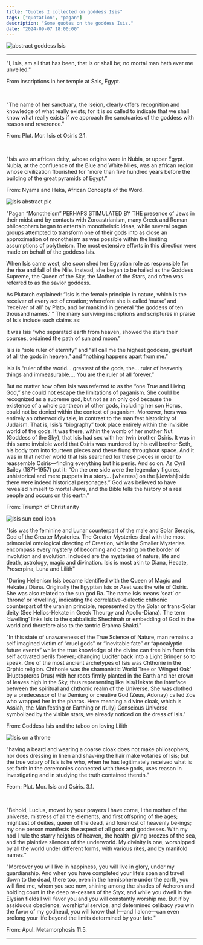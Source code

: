 ```yaml
---
title: "Quotes I collected on goddess Isis"
tags: ["quotation", "pagan"]
description: "Some quotes on the goddess Isis."
date: "2024-09-07 18:00:00"
---
```


<img src="../../../assets/images/isis/korsikov_blog_abstract_goddess_Isis.webp" alt="abstract goddess Isis" class="card-image">

---

<p class="left-text">
    "I, Isis, am all that has been, that is or shall be; no mortal man hath ever me unveiled."
</p>
<p class="centered-text">
From inscriptions in her temple at Sais, Egypt.
</p>

<br>

<p class="left-text">
    "The name of her sanctuary, the Iseion, clearly offers recognition and knowledge of what really exists; for it is so called to indicate that we shall know what really exists if we approach the sanctuaries of the goddess with reason and reverence."
</p>
<p class="centered-text">
    From: Plut. Mor. Isis et Osiris 2.1.
</p>

<br>

<p class="left-text">
    "Isis was an african deity, whose origins were in Nubia, or upper Egypt. Nubia, at the confluence of the Blue and White Niles, was an african region whose civilization flourished for “more than five hundred years before the building of the great pyramids of Egypt.”
</p>
<p class="centered-text">
    From: Nyama and Heka, African Concepts of the Word.
</p>

<img src="../../../assets/images/isis/korsikov_blog_isis_abstract_pic.webp" alt="Isis abstract pic" class="card-image">

<p class="left-text">
    "Pagan “Monotheism” PERHAPS STIMULATED BY THE presence of Jews in their midst and by contacts with Zoroastrianism, many Greek and Roman philosophers began to entertain monotheistic ideas, while several pagan groups attempted to transform one of their gods into as close an approximation of monotheism as was possible within the limiting assumptions of polytheism. The most extensive efforts in this direction were made on behalf of the goddess Isis.
</p>
<p class="left-text">
    When Isis came west, she soon shed her Egyptian role as responsible for the rise and fall of the Nile. Instead, she began to be hailed as the Goddess Supreme, the Queen of the Sky, the Mother of the Stars, and often was referred to as the savior goddess.
</p>
<p class="left-text">
    As Plutarch explained: “Isis is the female principle in nature, which is the receiver of every act of creation; wherefore she is called ‘nurse’ and ‘receiver of all’ by Plato, and by mankind in general ‘the goddess of ten thousand names.’ ” The many surviving inscriptions and scriptures in praise of Isis include such claims as:
</p>
<p class="left-text">
    It was Isis “who separated earth from heaven, showed the stars their courses, ordained the path of sun and moon.”
</p>
<p class="left-text">
    Isis is “sole ruler of eternity” and “all call me the highest goddess, greatest of all the gods in heaven,” and “nothing happens apart from me.”
</p>
<p class="left-text">
    Isis is “ruler of the world... greatest of the gods, the... ruler of heavenly things and immeasurable.... You are the ruler of all forever.”
</p>
<p class="left-text">
    But no matter how often Isis was referred to as the “one True and Living God,” she could not escape the limitations of paganism. She could be recognized as a supreme god, but not as an only god because the existence of a whole pantheon of other gods, including her son Horus, could not be denied within the context of paganism. Moreover, hers was entirely an otherworldly tale, in contrast to the manifest historicity of Judaism. That is, Isis’s “biography” took place entirely within the invisible world of the gods. It was there, within the womb of her mother Nut (Goddess of the Sky), that Isis had sex with her twin brother Osiris. It was in this same invisible world that Osiris was murdered by his evil brother Seth, his body torn into fourteen pieces and these flung throughout space. And it was in that nether world that Isis searched for these pieces in order to reassemble Osiris—finding everything but his penis. And so on. As Cyril Bailey (1871–1957) put it: “On the one side were the legendary figures, unhistorical and mere puppets in a story... [whereas] on the [Jewish] side there were indeed historical personages.” God was believed to have revealed himself to mortal Jews, and the Bible tells the history of a real people and occurs on this earth."
</p>
<p class="centered-text">
    From: Triumph of Christianity
</p>

<img src="../../../assets/images/isis/korsikov_blog_isis_sun_cool_icon.webp" alt="Isis sun cool icon" class="card-image">

<p class="left-text">
    "Isis was the feminine and Lunar counterpart of the male and Solar Serapis, God of the Greater Mysteries.
    The Greater Mysteries deal with the most primordial ontological directing of Creation, while the Smaller Mysteries encompass every mystery of becoming and creating on the border of involution and evolution. Included are the mysteries of nature, life and death, astrology, magic and divination.
    Isis is most akin to Diana, Hecate, Proserpina, Luna and Lilith"
</p>
<p class="left-text">
    "During Hellenism Isis became identified with the Queen of Magic and Hekate / Diana. Originally the Egyptian Isis or Aset was the wife of Osiris. She was also related to the sun god Ra. The name Isis means ‘seat’ or ‘throne’ or ‘dwelling’, indicating the correlative-dialectic chthonic counterpart of the uranian principle, represented by the Solar or trans-Solar deity (See Helios-Hekate in Greek Theurgy and Apollo-Diana). The term ‘dwelling’ links Isis to the qabbalistic Shechinah or embedding of God in the world and therefore also to the tantric Brahma Shakti."
</p>
<p class="left-text">
    "In this state of unawareness of the True Science of Nature, man remains a self imagined victim of “cruel gods” or “inevitable fate” or “apocalyptic future events” while the true knowledge of the divine can free him from this self activated perils forever; changing Lucifer back into a Light Bringer so to speak. One of the most ancient archetypes of Isis was Chthonie in the Orphic religion. Chthonie was the shamanistic World Tree or ‘Winged Oak’ (Huptopteros Drus) with her roots firmly planted in the Earth and her crown of leaves high in the Sky, thus representing like Isis/Hekate the interface between the spiritual and chthonic realm of the Universe. She was clothed by a predecessor of the Demiurg or creative God (Zeus, Adonay) called Zos who wrapped her in the pharos. Here meaning a divine cloak, which is Assiah, the Manifesting or Earthing or (fully) Conscious Universe symbolized by the visible stars, we already noticed on the dress of Isis."
</p>
<p class="centered-text">
    From: Goddess Isis and the taboo on loving Lilith
</p>

<img src="../../../assets/images/isis/korsikov_blog_isis_on_throne.png" alt="Isis on a throne" class="card-image">

<p class="left-text">
    "having a beard and wearing a coarse cloak does not make philosophers, nor does dressing in linen and shav-ing the hair make votaries of Isis; but the true votary of Isis is he who, when he has legitimately received what is set forth in the ceremonies connected with these gods, uses reason in investigating and in studying the truth contained therein."
</p>
<p class="centered-text">
    Feom: Plut. Mor. Isis and Osiris. 3.1.
</p>

<br>

<p class="left-text">
    "Behold, Lucius, moved by your prayers I have come, I the mother of the universe, mistress of all the elements, and first offspring of the ages; mightiest of deities, queen of the dead, and foremost of heavenly be-ings; my one person manifests the aspect of all gods and goddesses. With my nod I rule the starry heights of heaven, the health-giving breezes of the sea, and the plaintive silences of the underworld. My divinity is one, worshipped by all the world under different forms, with various rites, and by manifold names."
</p>
<p class="left-text">
    "Moreover you will live in happiness, you will live in glory, under my guardianship. And when you have completed your life’s span and travel down to the dead, there too, even in the hemisphere under the earth, you will find me, whom you see now, shining among the shades of Acheron and holding court in the deep re-cesses of the Styx, and while you dwell in the Elysian fields I will favor you and you will constantly worship me. But if by assiduous obedience, worshipful service, and determined celibacy you win the favor of my godhead, you will know that I—and I alone—can even prolong your life beyond the limits determined by your fate."
</p>
<p class="centered-text">
    From: Apul. Metamorphosis 11.5.
</p>

---